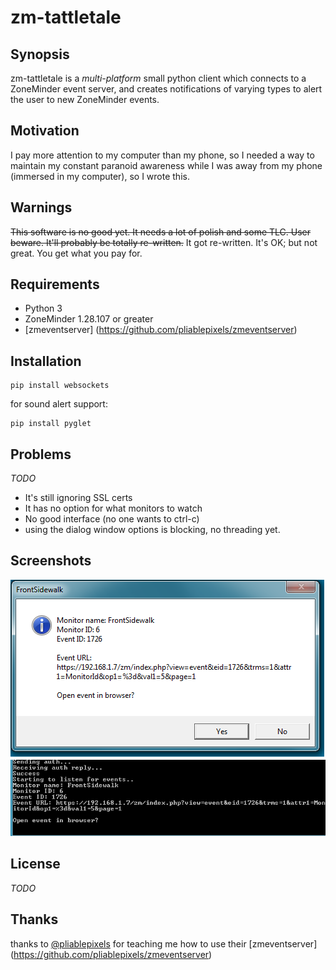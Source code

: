 # zm-tattletale

## Synopsis
zm-tattletale is a *multi-platform* small python client which connects to a ZoneMinder event server, and creates notifications of varying types to alert the user to new ZoneMinder events.


## Motivation
I pay more attention to my computer than my phone, so I needed a way to maintain my constant paranoid awareness while I was away from my phone (immersed in my computer), so I wrote this.

## Warnings
~~This software is no good yet. It needs a lot of polish and some TLC. User beware. It'll probably be totally re-written.~~ It got re-written. It's OK; but not great. You get what you pay for.

## Requirements
* Python 3
* ZoneMinder 1.28.107 or greater
* [zmeventserver] (https://github.com/pliablepixels/zmeventserver)

## Installation
```
pip install websockets
```

for sound alert support:

```
pip install pyglet
```

## Problems
*TODO*
* It's still ignoring SSL certs
* It has no option for what monitors to watch
* No good interface (no one wants to ctrl-c)
* using the dialog window options is blocking, no threading yet.

## Screenshots
![SS1](https://raw.githubusercontent.com/segordon/zm-tattletale/master/screenshot1.png)
![SS2](https://raw.githubusercontent.com/segordon/zm-tattletale/master/screenshot2.png)

## License
*TODO*

## Thanks
thanks to [@pliablepixels](https://github.com/pliablepixels/) for teaching me how to use their [zmeventserver] (https://github.com/pliablepixels/zmeventserver)
